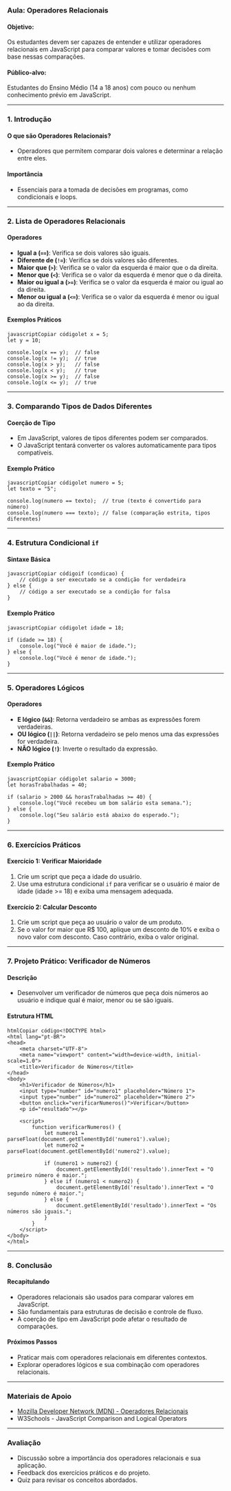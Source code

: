 ### Aula: Operadores Relacionais

#### Objetivo:

Os estudantes devem ser capazes de entender e utilizar operadores relacionais em JavaScript para comparar valores e tomar decisões com base nessas comparações.

#### Público-alvo:

Estudantes do Ensino Médio (14 a 18 anos) com pouco ou nenhum conhecimento prévio em JavaScript.

------

### 1. Introdução

#### O que são Operadores Relacionais?

- Operadores que permitem comparar dois valores e determinar a relação entre eles.

#### Importância

- Essenciais para a tomada de decisões em programas, como condicionais e loops.

------

### 2. Lista de Operadores Relacionais

#### Operadores

- **Igual a (`==`)**: Verifica se dois valores são iguais.
- **Diferente de (`!=`)**: Verifica se dois valores são diferentes.
- **Maior que (`>`)**: Verifica se o valor da esquerda é maior que o da direita.
- **Menor que (`<`)**: Verifica se o valor da esquerda é menor que o da direita.
- **Maior ou igual a (`>=`)**: Verifica se o valor da esquerda é maior ou igual ao da direita.
- **Menor ou igual a (`<=`)**: Verifica se o valor da esquerda é menor ou igual ao da direita.

#### Exemplos Práticos

```
javascriptCopiar códigolet x = 5;
let y = 10;

console.log(x == y);  // false
console.log(x != y);  // true
console.log(x > y);   // false
console.log(x < y);   // true
console.log(x >= y);  // false
console.log(x <= y);  // true
```

------

### 3. Comparando Tipos de Dados Diferentes

#### Coerção de Tipo

- Em JavaScript, valores de tipos diferentes podem ser comparados.
- O JavaScript tentará converter os valores automaticamente para tipos compatíveis.

#### Exemplo Prático

```
javascriptCopiar códigolet numero = 5;
let texto = "5";

console.log(numero == texto);  // true (texto é convertido para número)
console.log(numero === texto); // false (comparação estrita, tipos diferentes)
```

------

### 4. Estrutura Condicional `if`

#### Sintaxe Básica

```
javascriptCopiar códigoif (condicao) {
    // código a ser executado se a condição for verdadeira
} else {
    // código a ser executado se a condição for falsa
}
```

#### Exemplo Prático

```
javascriptCopiar códigolet idade = 18;

if (idade >= 18) {
    console.log("Você é maior de idade.");
} else {
    console.log("Você é menor de idade.");
}
```

------

### 5. Operadores Lógicos

#### Operadores

- **E lógico (`&&`)**: Retorna verdadeiro se ambas as expressões forem verdadeiras.
- **OU lógico (`||`)**: Retorna verdadeiro se pelo menos uma das expressões for verdadeira.
- **NÃO lógico (`!`)**: Inverte o resultado da expressão.

#### Exemplo Prático

```
javascriptCopiar códigolet salario = 3000;
let horasTrabalhadas = 40;

if (salario > 2000 && horasTrabalhadas >= 40) {
    console.log("Você recebeu um bom salário esta semana.");
} else {
    console.log("Seu salário está abaixo do esperado.");
}
```

------

### 6. Exercícios Práticos

#### Exercício 1: Verificar Maioridade

1. Crie um script que peça a idade do usuário.
2. Use uma estrutura condicional `if` para verificar se o usuário é maior de idade (idade >= 18) e exiba uma mensagem adequada.

#### Exercício 2: Calcular Desconto

1. Crie um script que peça ao usuário o valor de um produto.
2. Se o valor for maior que R$ 100, aplique um desconto de 10% e exiba o novo valor com desconto. Caso contrário, exiba o valor original.

------

### 7. Projeto Prático: Verificador de Números

#### Descrição

- Desenvolver um verificador de números que peça dois números ao usuário e indique qual é maior, menor ou se são iguais.

#### Estrutura HTML

```
htmlCopiar código<!DOCTYPE html>
<html lang="pt-BR">
<head>
    <meta charset="UTF-8">
    <meta name="viewport" content="width=device-width, initial-scale=1.0">
    <title>Verificador de Números</title>
</head>
<body>
    <h1>Verificador de Números</h1>
    <input type="number" id="numero1" placeholder="Número 1">
    <input type="number" id="numero2" placeholder="Número 2">
    <button onclick="verificarNumeros()">Verificar</button>
    <p id="resultado"></p>

    <script>
        function verificarNumeros() {
            let numero1 = parseFloat(document.getElementById('numero1').value);
            let numero2 = parseFloat(document.getElementById('numero2').value);

            if (numero1 > numero2) {
                document.getElementById('resultado').innerText = "O primeiro número é maior.";
            } else if (numero1 < numero2) {
                document.getElementById('resultado').innerText = "O segundo número é maior.";
            } else {
                document.getElementById('resultado').innerText = "Os números são iguais.";
            }
        }
    </script>
</body>
</html>
```

------

### 8. Conclusão

#### Recapitulando

- Operadores relacionais são usados para comparar valores em JavaScript.
- São fundamentais para estruturas de decisão e controle de fluxo.
- A coerção de tipo em JavaScript pode afetar o resultado de comparações.

#### Próximos Passos

- Praticar mais com operadores relacionais em diferentes contextos.
- Explorar operadores lógicos e sua combinação com operadores relacionais.

------

### Materiais de Apoio

- [Mozilla Developer Network (MDN) - Operadores Relacionais](https://developer.mozilla.org/pt-BR/docs/Web/JavaScript/Guide/Expressions_and_Operators#relational_operators)
- W3Schools - JavaScript Comparison and Logical Operators

------

### Avaliação

- Discussão sobre a importância dos operadores relacionais e sua aplicação.
- Feedback dos exercícios práticos e do projeto.
- Quiz para revisar os conceitos abordados.